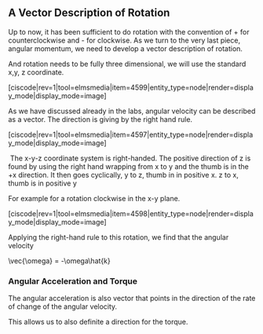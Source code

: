 ## A Vector Description of Rotation

Up to now, it has been sufficient to do rotation with the convention of + for counterclockwise and - for clockwise. 
As we turn to the very last piece, angular momentum, we need to develop a vector description of rotation. 

And rotation needs to be fully three dimensional, we will use the standard x,y, z coordinate.

[ciscode|rev=1|tool=elmsmedia|item=4599|entity_type=node|render=display_mode|display_mode=image]

As we have discussed already in the labs, angular velocity can be described as a vector. The direction is giving by the right hand rule. 

[ciscode|rev=1|tool=elmsmedia|item=4597|entity_type=node|render=display_mode|display_mode=image]

<lrndesign-sidenote label="Instructor Note" icon="bookmark" bg-color="#c2e5f2">
 The x-y-z coordinate system is right-handed. The positive direction of z is found by using the right hand wrapping from x to y and the thumb is in the +x direction. It then goes cyclically, y to z, thumb in in positive x. z to x, thumb is in positive y
</lrndesign-sidenote>

For example for a rotation clockwise in the x-y plane. 

[ciscode|rev=1|tool=elmsmedia|item=4598|entity_type=node|render=display_mode|display_mode=image]

Applying the right-hand rule to this rotation, we find that the angular velocity

</lrn-math>\vec{\omega} = -\omega\hat{k} </lrn-math>

### Angular Acceleration and Torque

The angular acceleration is also vector that points in the direction of the rate of change of the angular velocity. 

This allows us to also definite a direction for the torque. 

